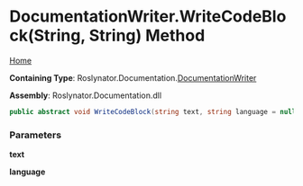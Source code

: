 <a name="_top"></a>

# DocumentationWriter\.WriteCodeBlock\(String, String\) Method

[Home](../../../../README.md#_top)

**Containing Type**: Roslynator\.Documentation\.[DocumentationWriter](../README.md#_top)

**Assembly**: Roslynator\.Documentation\.dll

```csharp
public abstract void WriteCodeBlock(string text, string language = null)
```

### Parameters

**text**

**language**
